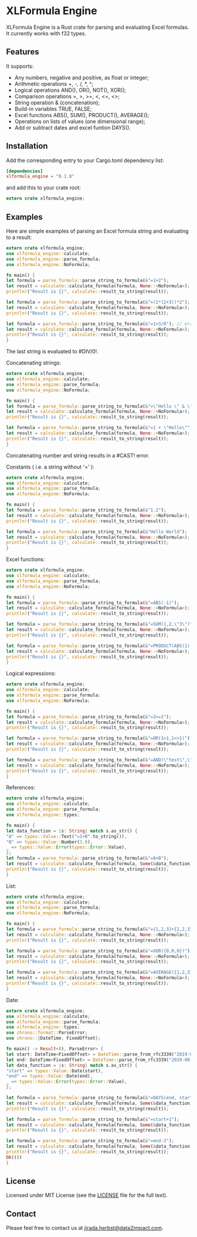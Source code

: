# XLFormula Engine
XLFormula Engine is a Rust crate for parsing and evaluating Excel formulas. It currently works with f32 types.

## Features
It supports:

* Any numbers, negative and positive, as float or integer;
* Arithmetic operations +, -, /, *, ^;
* Logical operations AND(), OR(), NOT(), XOR();
* Comparison operations =, >, >=, <, <=, <>;
* String operation & (concatenation);
* Build-in variables TRUE, FALSE;
* Excel functions ABS(), SUM(), PRODUCT(), AVERAGE();
* Operations on lists of values (one dimensional range);
* Add or subtract dates and excel funtion DAYS().

## Installation

Add the corresponding entry to your Cargo.toml dependency list:
```toml
[dependencies]
xlformula_engine = "0.1.8"
```
and add this to your crate root:
```rust
extern crate xlformula_engine;
```

## Examples

Here are simple examples of parsing an Excel formula string and evaluating to a result:
```rust
extern crate xlformula_engine;
use xlformula_engine::calculate;
use xlformula_engine::parse_formula;
use xlformula_engine::NoFormula;

fn main() {
let formula = parse_formula::parse_string_to_formula(&"=1+2");
let result = calculate::calculate_formula(formula, None::<NoFormula>);
println!("Result is {}", calculate::result_to_string(result));

let formula = parse_formula::parse_string_to_formula(&"=(1*(2+3))*2");
let result = calculate::calculate_formula(formula, None::<NoFormula>);
println!("Result is {}", calculate::result_to_string(result));

let formula = parse_formula::parse_string_to_formula(&"=1+3/0"); // error (#DIV/0!)
let result = calculate::calculate_formula(formula, None::<NoFormula>);
println!("Result is {}", calculate::result_to_string(result));
}
```
The last string is evaluated to #DIV/0!.

Concatenating strings:
```rust
extern crate xlformula_engine;
use xlformula_engine::calculate;
use xlformula_engine::parse_formula;
use xlformula_engine::NoFormula;

fn main() {
let formula = parse_formula::parse_string_to_formula(&"=\"Hello \" & \" World!\"");
let result = calculate::calculate_formula(formula, None::<NoFormula>);
println!("Result is {}", calculate::result_to_string(result));

let formula = parse_formula::parse_string_to_formula(&"=1 + \"Hello\""); // error (#CAST!)
let result = calculate::calculate_formula(formula, None::<NoFormula>);
println!("Result is {}", calculate::result_to_string(result));
}
```
Concatenating number and string results in a #CAST! error.

Constants ( i.e. a string without '=' ):
```rust
extern crate xlformula_engine;
use xlformula_engine::calculate;
use xlformula_engine::parse_formula;
use xlformula_engine::NoFormula;

fn main() {
let formula = parse_formula::parse_string_to_formula(&"1.2");
let result = calculate::calculate_formula(formula, None::<NoFormula>);
println!("Result is {}", calculate::result_to_string(result));

let formula = parse_formula::parse_string_to_formula(&"Hello World");
let result = calculate::calculate_formula(formula, None::<NoFormula>);
println!("Result is {}", calculate::result_to_string(result));
}
```

Excel functions:
```rust
extern crate xlformula_engine;
use xlformula_engine::calculate;
use xlformula_engine::parse_formula;
use xlformula_engine::NoFormula;

fn main() {
let formula = parse_formula::parse_string_to_formula(&"=ABS(-1)");
let result = calculate::calculate_formula(formula, None::<NoFormula>);
println!("Result is {}", calculate::result_to_string(result));

let formula = parse_formula::parse_string_to_formula(&"=SUM(1,2,\"3\")");
let result = calculate::calculate_formula(formula, None::<NoFormula>);
println!("Result is {}", calculate::result_to_string(result));

let formula = parse_formula::parse_string_to_formula(&"=PRODUCT(ABS(1),2*1, 3,4*1)");
let result = calculate::calculate_formula(formula, None::<NoFormula>);
println!("Result is {}", calculate::result_to_string(result));
}
```

Logical expressions:
```rust
extern crate xlformula_engine;
use xlformula_engine::calculate;
use xlformula_engine::parse_formula;
use xlformula_engine::NoFormula;

fn main() {
let formula = parse_formula::parse_string_to_formula(&"=2>=1");
let result = calculate::calculate_formula(formula, None::<NoFormula>);
println!("Result is {}", calculate::result_to_string(result));

let formula = parse_formula::parse_string_to_formula(&"=OR(1>1,1<>1)");
let result = calculate::calculate_formula(formula, None::<NoFormula>);
println!("Result is {}", calculate::result_to_string(result));

let formula = parse_formula::parse_string_to_formula(&"=AND(\"test\",\"True\", 1, true) ");
let result = calculate::calculate_formula(formula, None::<NoFormula>);
println!("Result is {}", calculate::result_to_string(result));
}
```

References:
```rust
extern crate xlformula_engine;
use xlformula_engine::calculate;
use xlformula_engine::parse_formula;
use xlformula_engine::types;

fn main() {
let data_function = |s: String| match s.as_str() {
"A" => types::Value::Text("=1+B".to_string()),
"B" => types::Value::Number(3.0),
_ => types::Value::Error(types::Error::Value),
};
let formula = parse_formula::parse_string_to_formula(&"=A+B");
let result = calculate::calculate_formula(formula, Some(&data_function));
println!("Result is {}", calculate::result_to_string(result));
}
```

List:
```rust
extern crate xlformula_engine;
use xlformula_engine::calculate;
use xlformula_engine::parse_formula;
use xlformula_engine::NoFormula;

fn main() {
let formula = parse_formula::parse_string_to_formula(&"={1,2,3}+{1,2,3}");
let result = calculate::calculate_formula(formula, None::<NoFormula>);
println!("Result is {}", calculate::result_to_string(result));    

let formula = parse_formula::parse_string_to_formula(&"=XOR({0,0,0})");
let result = calculate::calculate_formula(formula, None::<NoFormula>);
println!("Result is {}", calculate::result_to_string(result));

let formula = parse_formula::parse_string_to_formula(&"=AVERAGE({1,2,3},1,2,3)");
let result = calculate::calculate_formula(formula, None::<NoFormula>);
println!("Result is {}", calculate::result_to_string(result));
}
```

Date:
```rust
extern crate xlformula_engine;
use xlformula_engine::calculate;
use xlformula_engine::parse_formula;
use xlformula_engine::types;
use chrono::format::ParseError;
use chrono::{DateTime, FixedOffset};

fn main() -> Result<(), ParseError> {
let start: DateTime<FixedOffset> = DateTime::parse_from_rfc3339("2019-03-01T02:00:00.000Z")?;
let end: DateTime<FixedOffset> = DateTime::parse_from_rfc3339("2019-08-30T02:00:00.000Z")?;
let data_function = |s: String| match s.as_str() {
"start" => types::Value::Date(start),
"end" => types::Value::Date(end),
_ => types::Value::Error(types::Error::Value),
};

let formula = parse_formula::parse_string_to_formula(&"=DAYS(end, start)");
let result = calculate::calculate_formula(formula, Some(&data_function));
println!("Result is {}", calculate::result_to_string(result));

let formula = parse_formula::parse_string_to_formula(&"=start+1");
let result = calculate::calculate_formula(formula, Some(&data_function));
println!("Result is {}", calculate::result_to_string(result));

let formula = parse_formula::parse_string_to_formula(&"=end-3");
let result = calculate::calculate_formula(formula, Some(&data_function));
println!("Result is {}", calculate::result_to_string(result));
Ok(())
}
```

## License
Licensed under MIT License (see the [LICENSE](https://github.com/jiradaherbst/XLFormula-Engine/blob/master/LICENSE) file for the full text). 

## Contact
Please feel free to contact us at jirada.herbst@data2impact.com.